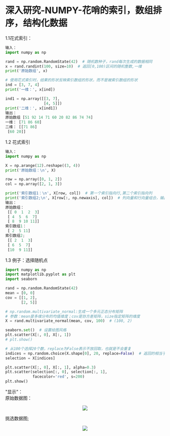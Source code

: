 # 深入研究-NUMPY-花哨的索引，数组排序，结构化数据
1.1花式索引：
```python
输入：
import numpy as np

rand = np.random.RandomState(42)  # 随机数种子，rand每次生成的数据相同
x = rand.randint(100, size=10)  # 返回[0,100)区间的随机整数,一维
print('原始数组', x)

# 使用花式索引时，结果的形状反映索引数组的形状，而不是被索引数组的形状
ind = [3, 7, 4]
print('一维：', x[ind])

ind1 = np.array([[3, 7],
                 [4, 5]])
print('二维：', x[ind1])
输出：
原始数组 [51 92 14 71 60 20 82 86 74 74]
一维： [71 86 60]
二维： [[71 86]
 [60 20]]
```
1.2 花式索引
```python
输入：
import numpy as np

X = np.arange(12).reshape((3, 4))
print('原始数组：\n', X)

row = np.array([0, 1, 2])
col = np.array([2, 1, 3])

print('索引数组1：\n', X[row, col])  # 第一个索引指向行,第二个索引指向列
print('索引数组2;\n', X[row[:, np.newaxis], col])  # 列向量和行向量组合，输出二维数组
输出：
原始数组：
 [[ 0  1  2  3]
 [ 4  5  6  7]
 [ 8  9 10 11]]
索引数组1：
 [ 2  5 11]
索引数组2;
 [[ 2  1  3]
 [ 6  5  7]
 [10  9 11]]
```
1.3 例子：选择随机点
```python
import numpy as np
import matplotlib.pyplot as plt
import seaborn

rand = np.random.RandomState(42)
mean = [0, 0]
cov = [[1, 2],
       [2, 5]]

# np.random.multivariate_normal:生成一个多元正态分布矩阵
# 参数：mean是多维分布的均值维度；cov是协方差矩阵，size指定矩阵的维度
X = rand.multivariate_normal(mean, cov, 100)  # (100, 2)

seaborn.set()  # 设置绘图风格
plt.scatter(X[:, 0], X[:, 1])
# plt.show()

# 从100个选择20个数，replace为False表示不放回取，也就是不会重复
indices = np.random.choice(X.shape[0], 20, replace=False)  # 返回的相当于索引值
selection = X[indices]

plt.scatter(X[:, 0], X[:, 1], alpha=0.3)
plt.scatter(selection[:, 0], selection[:, 1],
            facecolor='red', s=200)
plt.show()

```
"显示"：  
原始数据图：  
<p align="center">
  <img src="https://github.com/yunhao1996/100_ML_Day3/blob/master/微信图片_20190417210717.png">
</p>
挑选数据图;
<p align="center">
  <img src="https://github.com/yunhao1996/100_ML_Day3/blob/master/微信图片_20190417210717.png">
</p>

```python
```
```python
```
```python
```
```python
```
```python
```
```python
```

```python
```

